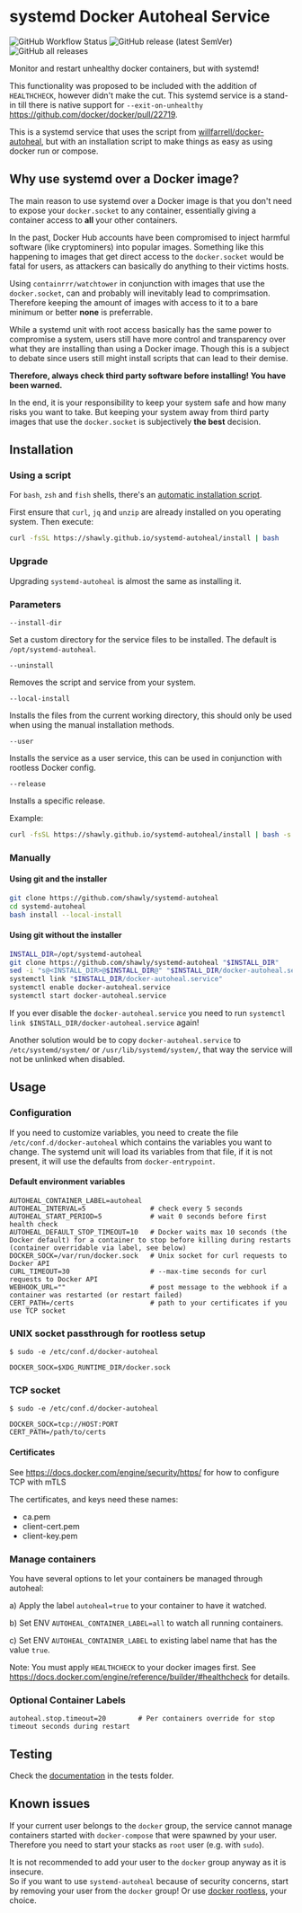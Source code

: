 # systemd Docker Autoheal Service

![GitHub Workflow Status](https://img.shields.io/github/actions/workflow/status/shawly/systemd-autoheal/release.yml) ![GitHub release (latest SemVer)](https://img.shields.io/github/v/release/shawly/systemd-autoheal) ![GitHub all releases](https://img.shields.io/github/downloads/shawly/systemd-autoheal/total)

Monitor and restart unhealthy docker containers, but with systemd!

This functionality was proposed to be included with the addition of `HEALTHCHECK`, however didn't make the cut.
This systemd service is a stand-in till there is native support for `--exit-on-unhealthy` https://github.com/docker/docker/pull/22719.

This is a systemd service that uses the script from [willfarrell/docker-autoheal](https://github.com/willfarrell/docker-autoheal), but with an installation script to make things as easy as using docker run or compose.

## Why use systemd over a Docker image?

The main reason to use systemd over a Docker image is that you don't need to expose your `docker.socket` to any container, essentially giving a container access to **all** your other containers.

In the past, Docker Hub accounts have been compromised to inject harmful software (like cryptominers) into popular images. Something like this happening to images that get direct access to the `docker.socket` would be fatal for users, as attackers can basically do anything to their victims hosts.

Using `containrrr/watchtower` in conjunction with images that use the `docker.socket`, can and probably will inevitably lead to comprimsation. Therefore keeping the amount of images with access to it to a bare minimum or better **none** is preferrable.

While a systemd unit with root access basically has the same power to compromise a system, users still have more control and transparency over what they are installing than using a Docker image. Though this is a subject to debate since users still might install scripts that can lead to their demise.

**Therefore, always check third party software before installing! You have been warned.**

In the end, it is your responsibility to keep your system safe and how many risks you want to take. But keeping your system away from third party images that use the `docker.socket` is subjectively **the best** decision.

## Installation

### Using a script

For `bash`, `zsh` and `fish` shells, there's an [automatic installation script](./install).

First ensure that `curl`, `jq` and `unzip` are already installed on you operating system. Then execute:

```sh
curl -fsSL https://shawly.github.io/systemd-autoheal/install | bash
```

### Upgrade

Upgrading `systemd-autoheal` is almost the same as installing it.

### Parameters

`--install-dir`

Set a custom directory for the service files to be installed. The default is `/opt/systemd-autoheal`.

`--uninstall`

Removes the script and service from your system.

`--local-install`

Installs the files from the current working directory, this should only be used when using the manual installation methods.

`--user`

Installs the service as a user service, this can be used in conjunction with rootless Docker config.

`--release`

Installs a specific release.

Example:

```sh
curl -fsSL https://shawly.github.io/systemd-autoheal/install | bash -s -- --install-dir "/usr/local/share/systemd-autoheal"
```

### Manually

#### Using git and the installer

```bash
git clone https://github.com/shawly/systemd-autoheal
cd systemd-autoheal
bash install --local-install
```

#### Using git without the installer

```bash
INSTALL_DIR=/opt/systemd-autoheal
git clone https://github.com/shawly/systemd-autoheal "$INSTALL_DIR"
sed -i "s@<INSTALL_DIR>@$INSTALL_DIR@" "$INSTALL_DIR/docker-autoheal.service"
systemctl link "$INSTALL_DIR/docker-autoheal.service"
systemctl enable docker-autoheal.service
systemctl start docker-autoheal.service
```

If you ever disable the `docker-autoheal.service` you need to run `systemctl link $INSTALL_DIR/docker-autoheal.service` again!

Another solution would be to copy `docker-autoheal.service` to `/etc/systemd/system/` or `/usr/lib/systemd/system/`, that way the service will not be unlinked when disabled.

## Usage

### Configuration

If you need to customize variables, you need to create the file `/etc/conf.d/docker-autoheal` which contains the variables you want to change.
The systemd unit will load its variables from that file, if it is not present, it will use the defaults from `docker-entrypoint`.

#### Default environment variables

```
AUTOHEAL_CONTAINER_LABEL=autoheal
AUTOHEAL_INTERVAL=5                # check every 5 seconds
AUTOHEAL_START_PERIOD=5            # wait 0 seconds before first health check
AUTOHEAL_DEFAULT_STOP_TIMEOUT=10   # Docker waits max 10 seconds (the Docker default) for a container to stop before killing during restarts (container overridable via label, see below)
DOCKER_SOCK=/var/run/docker.sock   # Unix socket for curl requests to Docker API
CURL_TIMEOUT=30                    # --max-time seconds for curl requests to Docker API
WEBHOOK_URL=""                     # post message to the webhook if a container was restarted (or restart failed)
CERT_PATH=/certs                   # path to your certificates if you use TCP socket
```

### UNIX socket passthrough for rootless setup

```console
$ sudo -e /etc/conf.d/docker-autoheal

DOCKER_SOCK=$XDG_RUNTIME_DIR/docker.sock
```

### TCP socket

```console
$ sudo -e /etc/conf.d/docker-autoheal

DOCKER_SOCK=tcp://HOST:PORT
CERT_PATH=/path/to/certs
```

#### Certificates

See https://docs.docker.com/engine/security/https/ for how to configure TCP with mTLS

The certificates, and keys need these names:

- ca.pem
- client-cert.pem
- client-key.pem

### Manage containers

You have several options to let your containers be managed through autoheal:

a) Apply the label `autoheal=true` to your container to have it watched.

b) Set ENV `AUTOHEAL_CONTAINER_LABEL=all` to watch all running containers.

c) Set ENV `AUTOHEAL_CONTAINER_LABEL` to existing label name that has the value `true`.

Note: You must apply `HEALTHCHECK` to your docker images first. See https://docs.docker.com/engine/reference/builder/#healthcheck for details.

### Optional Container Labels

```
autoheal.stop.timeout=20        # Per containers override for stop timeout seconds during restart
```

## Testing

Check the [documentation](./tests/README.md) in the tests folder.

## Known issues

If your current user belongs to the `docker` group, the service cannot manage containers started with `docker-compose` that were spawned by your user.
Therefore you need to start your stacks as `root` user (e.g. with `sudo`).

It is not recommended to add your user to the `docker` group anyway as it is insecure.  
So if you want to use `systemd-autoheal` because of security concerns, start by removing your user from the `docker` group! Or use [docker rootless](https://docs.docker.com/engine/security/rootless/), your choice.
